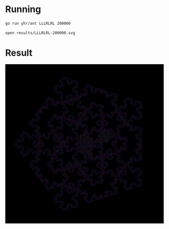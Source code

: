 # Running

```
go run yhr/ant LLLRLRL 200000
```

```
open results/LLLRLRL-200000.svg
```

# Result

![](example/LLLRLRL-200000.png)
